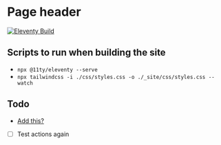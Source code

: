 # Page header

[![Eleventy Build](https://github.com/dgh-tweet-study/dgh-tweet-study.github.io/actions/workflows/build-eleventy.yaml/badge.svg)](https://github.com/dgh-tweet-study/dgh-tweet-study.github.io/actions/workflows/build-eleventy.yaml)

## Scripts to run when building the site

* `npx @11ty/eleventy --serve`
* `npx tailwindcss -i ./css/styles.css -o ./_site/css/styles.css --watch`

## Todo

* [Add this?](https://mtm.dev/external-links-new-tab)
* [ ] Test actions again
